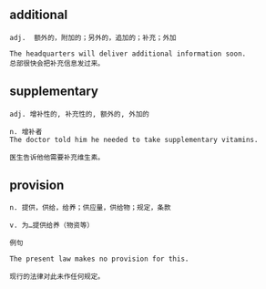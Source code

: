 ## additional
```
adj.  额外的，附加的；另外的，追加的；补充；外加

The headquarters will deliver additional information soon.
总部很快会把补充信息发过来。
```
## supplementary
```
adj. 增补性的, 补充性的, 额外的, 外加的

n. 增补者
The doctor told him he needed to take supplementary vitamins.

医生告诉他他需要补充维生素。
```
## provision
```
n. 提供，供给，给养；供应量，供给物；规定，条款

v. 为…提供给养（物资等）

例句

The present law makes no provision for this.

现行的法律对此未作任何规定。
```

